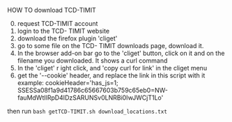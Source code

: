 HOW TO download TCD-TIMIT

0. request TCD-TIMIT account  
1. login to the TCD- TIMIT website  
1. download the firefox plugin 'cliget'  
1. go to some file on the TCD- TIMIT downloads page, download it.   
1. In the browser add-on bar go to the 'cliget' button, click on it and on the filename you downloaded. It shows a curl command  
1. In the 'cliget' r ight click, and 'copy curl for link' in the cliget menu  
1. get the '--cookie' header, and replace the link in this script with it  
   example: cookieHeader='has_js=1; SSESSa08f1a9d41786c65667603b759c65eb0=NW-fauMdWtIlRpD4IDzSARUNSv0LNRBi0IwJWCjT1Lo'  


then run `bash getTCD-TIMIT.sh download_locations.txt`
